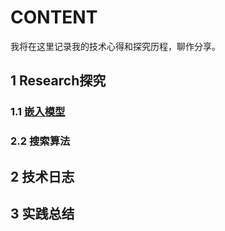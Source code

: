 # CONTENT
我将在这里记录我的技术心得和探究历程，聊作分享。
## 1 Research探究
### 1.1 [嵌入模型](https://github.com/dazelu19/dazelu19.github.io/blob/main/doc/cn/TheEmbedding_cn.md "嵌入模型")
### 2.2 搜索算法

## 2 技术日志

## 3 实践总结



